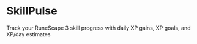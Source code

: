 # SkillPulse
Track your RuneScape 3 skill progress with daily XP gains, XP goals, and XP/day estimates
